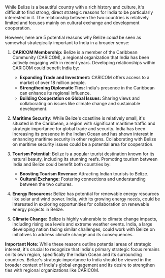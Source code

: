 While Belize is a beautiful country with a rich history and culture, it's difficult to find strong, direct strategic reasons for India to be particularly interested in it.  The relationship between the two countries is relatively limited and focuses mainly on cultural exchange and development cooperation. 

However, here are 5 potential reasons why Belize *could* be seen as somewhat strategically important to India in a broader sense:

1. **CARICOM Membership:** Belize is a member of the Caribbean Community (CARICOM), a regional organization that India has been actively engaging with in recent years.  Developing relationships within CARICOM could benefit India by:
    * **Expanding Trade and Investment:** CARICOM offers access to a market of over 18 million people.
    * **Strengthening Diplomatic Ties:** India's presence in the Caribbean can enhance its regional influence.
    * **Building Cooperation on Global Issues:** Sharing views and collaborating on issues like climate change and sustainable development.

2. **Maritime Security:**  While Belize's coastline is relatively small, it's situated in the Caribbean, a region with significant maritime traffic and strategic importance for global trade and security.  India has been increasing its presence in the Indian Ocean and has shown interest in enhancing maritime security in other regions.  Collaborating with Belize on maritime security issues could be a potential area for cooperation.

3. **Tourism Potential:** Belize is a popular tourist destination known for its natural beauty, including its stunning reefs.  Promoting tourism between India and Belize could benefit both countries by:
    * **Boosting Tourism Revenue:** Attracting Indian tourists to Belize.
    * **Cultural Exchange:** Fostering connections and understanding between the two cultures.

4. **Energy Resources:**  Belize has potential for renewable energy resources like solar and wind power.  India, with its growing energy needs, could be interested in exploring opportunities for collaboration on renewable energy projects in Belize.

5. **Climate Change:** Belize is highly vulnerable to climate change impacts, including rising sea levels and extreme weather events.  India, a large developing nation facing similar challenges, could work with Belize on initiatives to address climate change and its consequences.

**Important Note:** While these reasons outline potential areas of strategic interest, it's crucial to recognize that India's primary strategic focus remains on its own region, specifically the Indian Ocean and its surrounding countries. Belize's strategic importance to India should be viewed in the broader context of India's global engagement and its desire to strengthen ties with regional organizations like CARICOM. 
